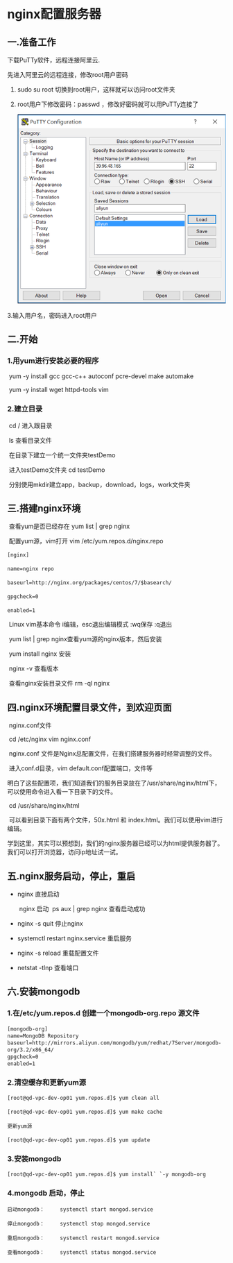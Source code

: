 # nginx配置服务器

## 一.准备工作

下载PuTTy软件，远程连接阿里云.

先进入阿里云的远程连接，修改root用户密码

 1. sudo su root 切换到root用户，这样就可以访问root文件夹

 2. root用户下修改密码：passwd ，修改好密码就可以用PuTTy连接了

    ![1560663285246](../../assets/image/puTTY.png)

3.输入用户名，密码进入root用户



## 二.开始

### 1.用yum进行安装必要的程序

​		yum -y install gcc gcc-c++ autoconf pcre-devel make automake

​		yum -y install wget httpd-tools vim

### 2.建立目录

​		cd / 进入跟目录

​		ls 查看目录文件

​		在目录下建立一个统一文件夹testDemo

​		进入testDemo文件夹 cd testDemo

​		分别使用mkdir建立app，backup，download，logs，work文件夹

## 三.搭建nginx环境

​		查看yum是否已经存在 yum list | grep nginx

​		配置yum源，vim打开 vim /etc/yum.repos.d/nginx.repo

```
[nginx]

name=nginx repo

baseurl=http://nginx.org/packages/centos/7/$basearch/

gpgcheck=0

enabled=1
```

​		Linux vim基本命令 i编辑，esc退出编辑模式 :wq保存  :q退出

​		yum list | grep nginx查看yum源的nginx版本，然后安装

​		yum install nginx 安装

​		nginx -v 查看版本

​		查看nginx安装目录文件 rm -ql nginx

## 四.nginx环境配置目录文件，到欢迎页面

​		nginx.conf文件

​		cd /etc/nginx  vim nginx.conf

​		nginx.conf 文件是Nginx总配置文件，在我们搭建服务器时经常调整的文件。

​		进入conf.d目录，vim default.conf配置端口，文件等

​		明白了这些配置项，我们知道我们的服务目录放在了/usr/share/nginx/html下，可以使用命令进入看一下目录下的文件。

​		cd /usr/share/nginx/html

​		可以看到目录下面有两个文件，50x.html 和 index.html。我们可以使用vim进行编辑。

​		学到这里，其实可以预想到，我们的nginx服务器已经可以为html提供服务器了。我们可以打开浏览器，访问ip地址试一试。

## 五.nginx服务启动，停止，重启

- nginx		直接启动

  ​		nginx       启动
  ​		ps aux | grep nginx     查看启动成功

- nginx -s quit       停止nginx

- systemctl restart nginx.service      重启服务

- nginx -s reload       重载配置文件

- netstat -tlnp           查看端口

## 六.安装mongodb

### 1.在/etc/yum.repos.d 创建一个mongodb-org.repo 源文件

```
[mongodb-org]
name=MongoDB Repository
baseurl=http://mirrors.aliyun.com/mongodb/yum/redhat/7Server/mongodb-org/3.2/x86_64/
gpgcheck=0
enabled=1
```

### 2.清空缓存和更新yum源

```
[root@qd-vpc-dev-op01 yum.repos.d]$ yum clean all

[root@qd-vpc-dev-op01 yum.repos.d]$ yum make cache

更新yum源

[root@qd-vpc-dev-op01 yum.repos.d]$ yum update
```

### 3.安装mongodb

```
[root@qd-vpc-dev-op01 yum.repos.d]$ yum install` `-y mongodb-org
```

### 4.mongodb 启动，停止

```
启动mongodb：     systemctl start mongod.service

停止mongodb：     systemctl stop mongod.service

重启mongodb：     systemctl restart mongod.service

查看mongodb：     systemctl status mongod.service
```

